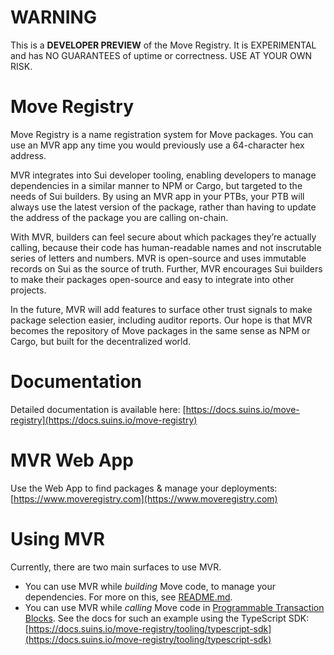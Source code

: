 # WARNING
This is a **DEVELOPER PREVIEW** of the Move Registry. It is EXPERIMENTAL and has NO GUARANTEES of uptime or correctness. USE AT YOUR OWN RISK.

# Move Registry
Move Registry is a name registration system for Move packages. You can use an MVR app any time you would previously use a 64-character hex address.

MVR integrates into Sui developer tooling, enabling developers to manage dependencies in a similar manner to NPM or Cargo, but targeted to the needs of Sui builders. By using an MVR app in your PTBs, your PTB will always use the latest version of the package, rather than having to update the address of the package you are calling on-chain. 

With MVR, builders can feel secure about which packages they’re actually calling, because their code has human-readable names and not inscrutable series of letters and numbers. MVR is open-source and uses immutable records on Sui as the source of truth. Further, MVR encourages Sui builders to make their packages open-source and easy to integrate into other projects.

In the future, MVR will add features to surface other trust signals to make package selection easier, including auditor reports. Our hope is that MVR becomes the repository of Move packages in the same sense as NPM or Cargo, but built for the decentralized world.

# Documentation
Detailed documentation is available here: [https://docs.suins.io/move-registry](https://docs.suins.io/move-registry)

# MVR Web App
Use the Web App to find packages & manage your deployments: [https://www.moveregistry.com](https://www.moveregistry.com)

# Using MVR

Currently, there are two main surfaces to use MVR.

* You can use MVR while *building* Move code, to manage your dependencies. For more on this, see [README.md](crates/mvr-cli/README.md).
* You can use MVR while *calling* Move code in [Programmable Transaction Blocks](https://docs.sui.io/concepts/transactions/prog-txn-blocks). See the docs for such an example using the TypeScript SDK: [https://docs.suins.io/move-registry/tooling/typescript-sdk](https://docs.suins.io/move-registry/tooling/typescript-sdk)
